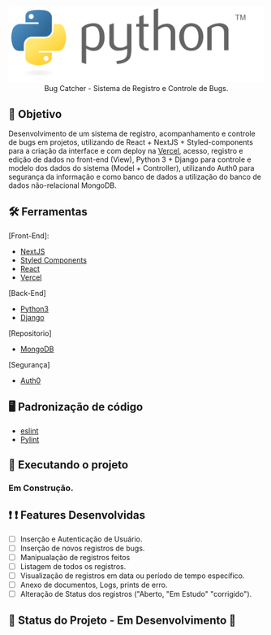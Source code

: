 <div align="center">
  <img src="./src/public/Python_logo_and_wordmark.svg">
	Bug Catcher - Sistema de Registro e Controle de Bugs.
</div>

## :dart: Objetivo

Desenvolvimento de um sistema de registro, acompanhamento e controle de bugs em projetos, utilizando de React + NextJS + Styled-components para a criação da interface e com deploy na [Vercel](https://vercel.com), acesso, registro e edição de dados no front-end (View), Python 3 + Django para controle e modelo dos dados do sistema (Model + Controller), utilizando Auth0 para segurança da informação e como banco de dados a utilização do banco de dados não-relacional MongoDB.

## :hammer_and_wrench: Ferramentas

[Front-End]:
-   [NextJS](https://nextjs.org/)
-   [Styled Components](https://styled-components.com)
-   [React](https://pt-br.reactjs.org/)
-   [Vercel](https://vercel.com)

[Back-End]
-   [Python3](https://www.python.org/)
-   [Django](https://www.djangoproject.com/)

[Repositorio]
-   [MongoDB](https://www.mongodb.com/)

[Segurança]
-   [Auth0](https://auth0.com/)

## :desktop_computer: Padronização de código

-   [eslint](https://eslint.org/)
-   [Pylint](https://www.pylint.org/)


## :rocket: Executando o projeto

  <h3>Em Construção.</h3>


## :exclamation: :exclamation: Features Desenvolvidas

-   [ ] Inserção e Autenticação de Usuário.
-   [ ] Inserção de novos registros de bugs.
-   [ ] Manipualação de registros feitos
-   [ ] Listagem de todos os registros.
-   [ ] Visualização de registros em data ou período de tempo específico.
-   [ ] Anexo de documentos, Logs, prints de erro.
-   [ ] Alteração de Status dos registros ("Aberto, "Em Estudo" "corrigido").

## :wrench: Status do Projeto - Em Desenvolvimento :wrench: 
